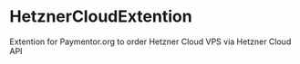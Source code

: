 # HetznerCloudExtention
Extention for Paymentor.org to order Hetzner Cloud VPS via Hetzner Cloud API